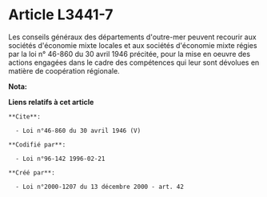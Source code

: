 # Article L3441-7

Les conseils généraux des départements d'outre-mer peuvent recourir aux sociétés d'économie mixte locales et aux sociétés
d'économie mixte régies par la loi n° 46-860 du 30 avril 1946 précitée, pour la mise en oeuvre des actions engagées dans le
cadre des compétences qui leur sont dévolues en matière de coopération régionale.

**Nota:**



**Liens relatifs à cet article**

	**Cite**:

	  - Loi n°46-860 du 30 avril 1946 (V)

	**Codifié par**:

	  - Loi n°96-142 1996-02-21

	**Créé par**:

	  - Loi n°2000-1207 du 13 décembre 2000 - art. 42
